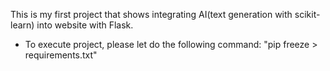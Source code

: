 This is my first project that shows integrating  AI(text generation with scikit-learn) into website with Flask.

- To execute project, please let do the following command:
"pip freeze > requirements.txt"